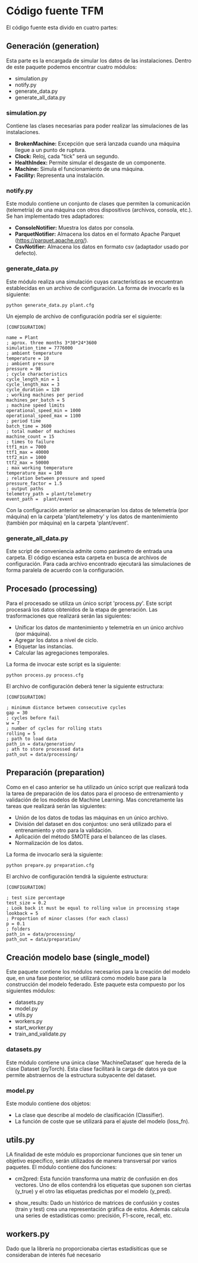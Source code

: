 # Código fuente TFM

El código fuente esta divido en cuatro partes:

##  Generación (generation)

Esta parte es la encargada de simular los datos de las instalaciones. Dentro de este paquete podemos encontrar cuatro módulos:

* simulation.py
* notify.py
* generate_data.py
* generate_all_data.py

### simulation.py

Contiene las clases necesarias para poder realizar las simulaciones de las instalaciones.

* __BrokenMachine:__  Excepción que será lanzada cuando una máquina llegue a un punto de ruptura.
* __Clock:__ Reloj, cada "tick" será un segundo.
* __HealthIndex:__ Permite simular el desgaste de un componente.
* __Machine:__ Simula el funcionamiento de una máquina.
* __Facility:__ Representa una instalación.


### notify.py

Este modulo contiene un conjunto de clases que permiten la comunicación (telemetría) de una máquina con otros dispositivos (archivos, consola, etc.). Se han implementado tres adaptadores:

* __ConsoleNotifier:__ Muestra los datos por consola.
* __ParquetNotifier:__ Almacena los datos en el formato Apache Parquet (https://parquet.apache.org/).
* __CsvNotifier:__ Almacena los datos en formato csv (adaptador usado por defecto).

### generate_data.py

Este módulo realiza una simulación cuyas características se encuentran establecidas en un archivo de configuración. La forma de invocarlo es la siguiente:

```
python generate_data.py plant.cfg
```

Un ejemplo de archivo de configuración podría ser el siguiente:

```
[CONFIGURATION]

name = Plant
; aprox. three months 3*30*24*3600
simulation_time = 7776000
; ambient temperature
temperature = 10
; ambient pressure
pressure = 98
; cycle characteristics
cycle_length_min = 1
cycle_length_max = 3
cycle_duration = 120
; working machines per period
machines_per_batch = 5
; machine speed limits
operational_speed_min = 1000
operational_speed_max = 1100
; period time
batch_time = 3600
; total number of machines
machine_count = 15
; times to failure
ttf1_min = 7000
ttf1_max = 40000
ttf2_min = 1000
ttf2_max = 50000
; max working temperature
temperature_max = 100
; relation between pressure and speed
pressure_factor = 1.5
; output paths
telemetry_path = plant/telemetry
event_path =  plant/event
```

Con la configuración anterior se almacenarían los datos de telemetría (por máquina) en la carpeta 'plant/telemetry' y los datos de mantenimiento (también por máquina) en la carpeta 'plant/event'.

### generate_all_data.py

Este script de conveniencia admite como parámetro de entrada una carpeta. El código escanea esta carpeta en busca de archivos de configuración. Para cada archivo encontrado ejecutará las simulaciones de forma paralela de acuerdo con la configuración.

## Procesado (processing)

Para el procesado se utiliza un único script 'process.py'. Este script procesará los datos obtenidos de la etapa de generación. Las trasformaciones que realizará serán las siguientes:

* Unificar los datos de mantenimiento y telemetría en un único archivo (por máquina).
* Agregar los datos a nivel de ciclo.
* Etiquetar las instancias.
* Calcular las agregaciones temporales.

La forma de invocar este script es la siguiente:

```
python process.py process.cfg

```

El archivo de configuración deberá tener la siguiente estructura:

```
[CONFIGURATION]

; minimum distance between consecutive cycles
gap = 30
; cycles before fail
w = 7
; number of cycles for rolling stats
rolling = 5
; path to load data
path_in = data/generation/
; ath to store processed data
path_out = data/processing/

```

## Preparación (preparation)

Como en el caso anterior se ha utilizado un único script que realizará toda la tarea de preparación de los datos para el proceso de entrenamiento y validación de los modelos de Machine Learning. Mas concretamente las tareas que realizará serán las siguientes:

* Unión de los datos de todas las máquinas en un único archivo.
* División del dataset en dos conjuntos: uno será utilizado para el entrenamiento y otro para la validación.
* Aplicación del método SMOTE para el balanceo de las clases.
* Normalización de los datos.

La forma de invocarlo será la siguiente:

```
python prepare.py preparation.cfg
```

El archivo de configuración tendrá la siguiente estructura:

```
[CONFIGURATION]

; test size percentage
test_size = 0.2
; Look back it must be equal to rolling value in processing stage
lookback = 5
; Proportion of minor classes (for each class)
p = 0.1
; folders
path_in = data/processing/
path_out = data/preparation/

```

## Creación modelo base (single_model)

Este paquete contiene los módulos necesarios para la creación del modelo que, en una fase posterior, se utilizará como modelo base para la construcción del modelo federado. Este paquete esta compuesto por los siguientes módulos:

* datasets.py
* model.py
* utils.py
* workers.py
* start_worker.py
* train_and_validate.py


### datasets.py

Este módulo contiene una única clase 'MachineDataset' que hereda de la clase Dataset (pyTorch). Esta clase facilitará la carga de datos ya que permite abstraernos de la estructura subyacente del dataset.

### model.py

Este modulo contiene dos objetos:

* La clase que describe al modelo de clasificación (Classifier).
* La función de coste que se utilizará para el ajuste del modelo (loss_fn).

## utils.py

LA finalidad de este módulo es proporcionar funciones que sin tener un objetivo específico, serán utilizados de manera transversal por varios paquetes. El módulo contiene dos funciones:

* cm2pred: Esta función transforma una matriz de confusión en dos vectores. Uno de ellos contendrá los etiquetas que suponen son ciertas (y_true) y el otro las etiquetas predichas por el modelo (y_pred).

* show_results: Dado un histórico de matrices de confusión y costes (train y test) crea una representación gráfica de estos. Además calcula una series de estadísticas como: precisión, F1-score, recall, etc.

## workers.py

Dado que la librería no proporcionaba ciertas estadísiticas que se consideraban de interés fué necesario

